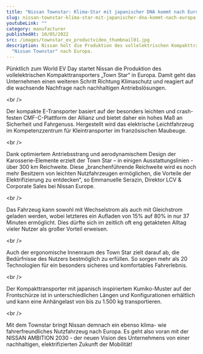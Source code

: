 ```yaml
---
title: "Nissan Townstar: Klima-Star mit japanischer DNA kommt nach Europa!"
slug: nissan-townstar-klima-star-mit-japanischer-dna-kommt-nach-europa
youtubeLink: ""
category: manufacturer
publishedAt: 10/05/2022
src: /images/townstar_ev_productvideo_thumbnail01.jpg
description: Nissan holt die Produktion des vollelektrischen Kompakttransporters
  "Nissan Townstar" nach Europa.
---
```

Pünktlich zum World EV Day startet Nissan die Produktion des vollelektrischen Kompakttransporters „Town Star“ in Europa. Damit geht das Unternehmen einen weiteren Schritt Richtung Klimaschutz und reagiert auf die wachsende Nachfrage nach nachhaltigen Antriebslösungen.

<﻿br />

Der kompakte E-Transporter basiert auf der besonders leichten und crash-festen CMF-C-Plattform der Allianz und bietet daher ein hohes Maß an Sicherheit und Fahrgenuss. Hergestellt wird das elektrische Leichtfahrzeug im Kompetenzzentrum für Kleintransporter im französischen Maubeuge.

<﻿br />

Dank optimiertem Antriebsstrang und aerodynamischem Design der Karosserie-Elemente erzielt der Town Star – in einigen Ausstattungslinien - über 300 km Reichweite. Diese „branchenführende Reichweite wird es noch mehr Besitzern von leichten Nutzfahrzeugen ermöglichen, die Vorteile der Elektrifizierung zu entdecken“, so Emmanuelle Serazin, Direktor LCV & Corporate Sales bei Nissan Europe.

<﻿br />

Das Fahrzeug kann sowohl mit Wechselstrom als auch mit Gleichstrom geladen werden, wobei letzteres ein Aufladen von 15% auf 80% in nur 37 Minuten ermöglicht. Dies dürfte sich im zeitlich oft eng getakteten Alltag vieler Nutzer als großer Vorteil erweisen.

<﻿br />

Auch der ergonomische Innenraum des Town Star zielt darauf ab, die Bedürfnisse des Nutzers bestmöglich zu erfüllen. So sorgen mehr als 20 Technologien für ein besonders sicheres und komfortables Fahrerlebnis.

<﻿br />

Der Kompakttransporter mit japanisch inspiriertem Kumiko-Muster auf der Frontschürze ist in unterschiedlichen Längen und Konfigurationen erhältlich und kann eine Anhängelast von bis zu 1.500 kg transportieren.

<﻿br />

Mit dem Townstar bringt Nissan demnach ein ebenso klima- wie fahrerfreundliches Nutzfahrzeug nach Europa. Es geht also voran mit der NISSAN AMBITION 2030 - der neuen Vision des Unternehmens von einer nachhaltigen, elektrifizierten Zukunft der Mobilität!